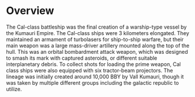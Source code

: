 # Overview
The Cal-class battleship was the final creation of a warship-type vessel by the Kumauri Empire.
The Cal-class ships were 3 kilometers elongated.
They maintained an armament of turbolasers for ship-to-ship warfare, but their main weapon was a large mass-driver artillery mounted along the top of the hull.
This was an orbital bombardment attack weapon, which was designed to smash its mark with captured asteroids, or different suitable interplanetary debris.
To collect shots for loading the prime weapon, Cal class ships were also equipped with six tractor-beam projectors.
The lineage was initially created around 10,000 BBY by Vall Kumauri, though it was taken by multiple different groups including the galactic republic to utilize.